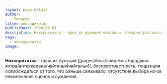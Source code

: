 ```yaml
---
layout: page-detail
author:
  - Яшодеви
title: нихсприхатва
publishDate: 2024-09-01
description: Нихсприхатва - одна из функций чайтаньи, беспристрастность, тенденция освобождаться от того, что раньше связывало, отсутствие выбора из-за невынесения оценок и суждений.
tags:
  - нихсприхатва
image:
---
```

**Нихсприхатва** - одна из функций [[pages/йога/лайя-йога/праджня-янтра/антахкарана/чайтанья|чайтаньи]], беспристрастность, тенденция освобождаться от того, что раньше связывало, отсутствие выбора из-за невынесения оценок и суждений.

